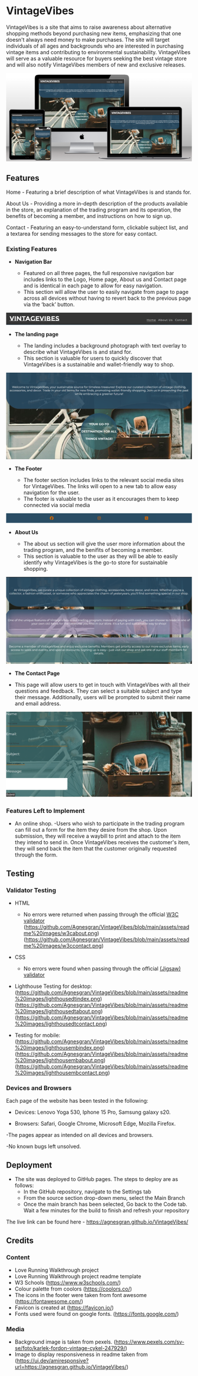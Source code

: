 # VintageVibes

VintageVibes is a site that aims to raise awareness about alternative shopping methods beyond purchasing new items, emphasizing that one doesn't always need money to make purchases. The site will target individuals of all ages and backgrounds who are interested in purchasing vintage items and contributing to environmental sustainability. VintageVibes will serve as a valuable resource for buyers seeking the best vintage store and will also notify VintageVibes members of new and exclusive releases.

![Responsice Mockup](https://github.com/Agnesgran/VintageVibes/blob/main/assets/readme%20images/landingmockup.png)

## Features 
Home - Featuring a brief description of what VintageVibes is and stands for.

About Us - Providing a more in-depth description of the products available in the store, an explanation of the trading program and its operation, the benefits of becoming a member, and instructions on how to sign up.

Contact - Featuring an easy-to-understand form, clickable subject list, and a textarea for sending messages to the store for easy contact.

### Existing Features

- __Navigation Bar__

  - Featured on all three pages, the full responsive navigation bar includes links to the Logo, Home page, About us and Contact page and is identical in each page to allow for easy navigation.
  - This section will allow the user to easily navigate from page to page across all devices without having to revert back to the previous page via the ‘back’ button. 

![Nav Bar](https://github.com/Agnesgran/VintageVibes/blob/main/assets/readme%20images/navbar.png)

- __The landing page__

  - The landing includes a background photograph with text overlay to describe what VintageVibes is and stand for.
  - This section is valuable for users to quickly discover that VintageVibes is a sustainable and wallet-friendly way to shop.

![Landing Page](https://github.com/Agnesgran/VintageVibes/blob/main/assets/readme%20images/landingpage.png)

- __The Footer__ 

  - The footer section includes links to the relevant social media sites for VintageVibes. The links will open to a new tab to allow easy navigation for the user. 
  - The footer is valuable to the user as it encourages them to keep connected via social media

![Footer](https://github.com/Agnesgran/VintageVibes/blob/main/assets/readme%20images/footer.png)

- __About Us__

  - The about us section will give the user more information about the trading program, and the benifits of becoming a member. 
  - This section is valuable to the user as they will be able to easily identify why VintageVibes is the go-to store for sustainable shopping.

![About Us](https://github.com/Agnesgran/VintageVibes/blob/main/assets/readme%20images/aboutus.png)

- __The Contact Page__

- This page will allow users to get in touch with VintageVibes with all their questions and feedback. They can select a suitable subject and type their message. Additionally, users will be prompted to submit their name and email address.

![Contact](https://github.com/Agnesgran/VintageVibes/blob/main/assets/readme%20images/contact.png)


### Features Left to Implement

- An online shop. 
-Users who wish to participate in the trading program can fill out a form for the item they desire from the shop. Upon submission, they will receive a waybill to print and attach to the item they intend to send in. Once VintageVibes receives the customer's item, they will send back the item that the customer originally requested through the form.

## Testing 

### Validator Testing 

- HTML
  - No errors were returned when passing through the official [W3C validator](https://github.com/Agnesgran/VintageVibes/blob/main/assets/readme%20images/w3cindex.png)
  (https://github.com/Agnesgran/VintageVibes/blob/main/assets/readme%20images/w3cabout.png)
  (https://github.com/Agnesgran/VintageVibes/blob/main/assets/readme%20images/w3ccontact.png)
- CSS
  - No errors were found when passing through the official [(Jigsaw) validator](https://github.com/Agnesgran/VintageVibes/blob/main/assets/readme%20images/w3ccss.png)

- Lighthouse 
Testing for desktop:
(https://github.com/Agnesgran/VintageVibes/blob/main/assets/readme%20images/lighthousedtindex.png)
(https://github.com/Agnesgran/VintageVibes/blob/main/assets/readme%20images/lighthousedtabout.png)
(https://github.com/Agnesgran/VintageVibes/blob/main/assets/readme%20images/lighthousedtcontact.png)

- Testing for mobile:
(https://github.com/Agnesgran/VintageVibes/blob/main/assets/readme%20images/lighthousembindex.png)
(https://github.com/Agnesgran/VintageVibes/blob/main/assets/readme%20images/lighthousembabout.png)
(https://github.com/Agnesgran/VintageVibes/blob/main/assets/readme%20images/lighthousembcontact.png)

### Devices and Browsers

Each page of the website has been tested in the following:
- Devices:
Lenovo Yoga 530,
Iphone 15 Pro,
Samsung galaxy s20.

- Browsers: 
Safari,
Google Chrome,
Microsoft Edge,
Mozilla Firefox.

-The pages appear as intended on all devices and browsers. 

-No known bugs left unsolved.

## Deployment

- The site was deployed to GitHub pages. The steps to deploy are as follows: 
  - In the GitHub repository, navigate to the Settings tab 
  - From the source section drop-down menu, select the Main Branch
  - Once the main branch has been selected, Go back to the Code tab. Wait a few minutes for the build to finish and refresh your repository 

The live link can be found here - https://agnesgran.github.io/VintageVibes/


## Credits 

### Content 

- Love Running Walkthrough project
- Love Running Walkthrough project readme template
- W3 Schools (https://www.w3schools.com/)
- Colour palette from coolors (https://coolors.co/)
- The icons in the footer were taken from font awesome (https://fontawesome.com/)
- Favicon is created at (https://favicon.io/)
- Fonts used were found on google fonts. (https://fonts.google.com/)

### Media

- Background image is taken from pexels. (https://www.pexels.com/sv-se/foto/karlek-fordon-vintage-cykel-247929/)
- Image to display responsiveness in readme taken from (https://ui.dev/amiresponsive?url=https://agnesgran.github.io/VintageVibes/)

